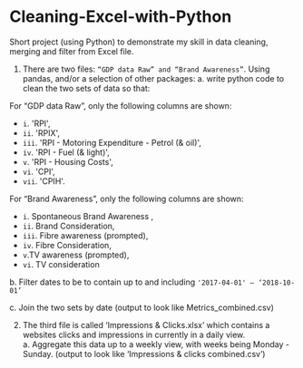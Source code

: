 # Cleaning-Excel-with-Python
Short project (using Python) to demonstrate my skill in data cleaning, merging and filter from Excel file. 

1. There are two files: `“GDP data Raw” and “Brand Awareness”`. Using pandas, and/or a selection of other packages: 
a. write python code to clean the two sets of data so that:

For “GDP data Raw”, only the following columns are shown: 
   * `i`.	 'RPI', 
   * `ii`.	 'RPIX', 
   * `iii`.	 'RPI - Motoring Expenditure - Petrol (& oil)',
   * `iv`.	 'RPI - Fuel (& light)',
   * `v`.	 'RPI - Housing Costs',
   * `vi`.	 'CPI', 
   * `vii`.	'CPIH'. 

For “Brand Awareness”, only the following columns are shown:
  * `i`. Spontaneous Brand Awareness , 
  * `ii`. Brand Consideration, 
  * `iii`. Fibre awareness (prompted),
  * `iv`.	Fibre Consideration,
  * `v`.TV awareness (prompted),
  * `vi`. TV consideration 

b. Filter dates to be to contain up to and including `'2017-04-01' – ‘2018-10-01’` 

c. Join the two sets by date (output to look like Metrics_combined.csv)

2. The third file is called ‘Impressions & Clicks.xlsx’ which contains a websites clicks and impressions in currently in a daily view.  
a. Aggregate this data up to a weekly view, with weeks being Monday - Sunday. (output to look like ‘Impressions & clicks combined.csv’)

